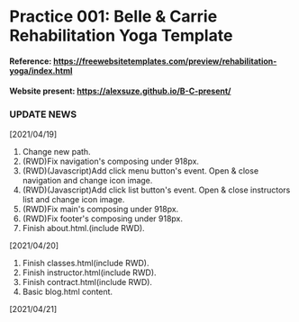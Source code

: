 # Practice 001: Belle & Carrie Rehabilitation Yoga Template

#### Reference: https://freewebsitetemplates.com/preview/rehabilitation-yoga/index.html

#### Website present: https://alexsuze.github.io/B-C-present/ 

### UPDATE NEWS

[2021/04/19]  
1. Change new path.  
2. (RWD)Fix navigation's composing under 918px.  
3. (RWD)(Javascript)Add click menu button's event. Open & close navigation and change icon image.  
4. (RWD)(Javascript)Add click list button's event. Open & close instructors list and change icon image.  
5. (RWD)Fix main's composing under 918px.  
6. (RWD)Fix footer's composing under 918px.  
7. Finish about.html.(include RWD).

[2021/04/20]  
1. Finish classes.html(include RWD).  
2. Finish instructor.html(include RWD).  
3. Finish contract.html(include RWD).  
4. Basic blog.html content.  

[2021/04/21]

